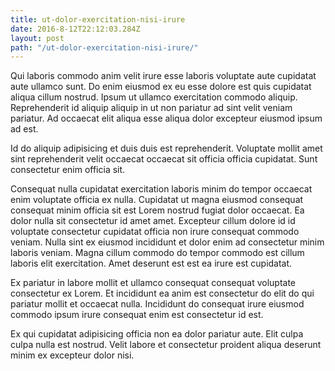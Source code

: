 ```yaml
---
title: ut-dolor-exercitation-nisi-irure
date: 2016-8-12T22:12:03.284Z
layout: post
path: "/ut-dolor-exercitation-nisi-irure/"
---
```


Qui laboris commodo anim velit irure esse laboris voluptate aute cupidatat aute ullamco sunt. Do enim eiusmod ex eu esse dolore est quis cupidatat aliqua cillum nostrud. Ipsum ut ullamco exercitation commodo aliquip. Reprehenderit id aliquip aliquip in ut non pariatur ad sint velit veniam pariatur. Ad occaecat elit aliqua esse aliqua dolor excepteur eiusmod ipsum ad est.

Id do aliquip adipisicing et duis duis est reprehenderit. Voluptate mollit amet sint reprehenderit velit occaecat occaecat sit officia officia cupidatat. Sunt consectetur enim officia sit.

Consequat nulla cupidatat exercitation laboris minim do tempor occaecat enim voluptate officia ex nulla. Cupidatat ut magna eiusmod consequat consequat minim officia sit est Lorem nostrud fugiat dolor occaecat. Ea dolor nulla sit consectetur id amet amet. Excepteur cillum dolore id id voluptate consectetur cupidatat officia non irure consequat commodo veniam. Nulla sint ex eiusmod incididunt et dolor enim ad consectetur minim laboris veniam. Magna cillum commodo do tempor commodo est cillum laboris elit exercitation. Amet deserunt est est ea irure est cupidatat.

Ex pariatur in labore mollit et ullamco consequat consequat voluptate consectetur ex Lorem. Et incididunt ea anim est consectetur do elit do qui pariatur mollit et occaecat nulla. Incididunt do consequat irure eiusmod commodo ipsum irure consequat enim est consectetur id est.

Ex qui cupidatat adipisicing officia non ea dolor pariatur aute. Elit culpa culpa nulla est nostrud. Velit labore et consectetur proident aliqua deserunt minim ex excepteur dolor nisi.